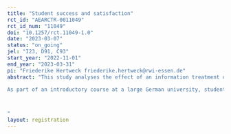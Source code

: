 ```yaml
---
title: "Student success and satisfaction"
rct_id: "AEARCTR-0011049"
rct_id_num: "11049"
doi: "10.1257/rct.11049-1.0"
date: "2023-03-07"
status: "on_going"
jel: "I23, D91, C93"
start_year: "2022-11-01"
end_year: "2023-03-31"
pi: "Friederike Hertweck friederike.hertweck@rwi-essen.de"
abstract: "This study analyses the effect of an information treatment on undergraduate students’ performance, learning behavior, and satisfaction. 
As part of an introductory course at a large German university, students receive randomly either a publicly available information on required learning intensity – or on loan periods at the library. Students are then tracked over their entire undergraduate course including their course-specific learning effort and their exam performance. Thereby, the study ascertains whether the provision of information at an early stage can affect academic performance.

"
layout: registration
---
```


